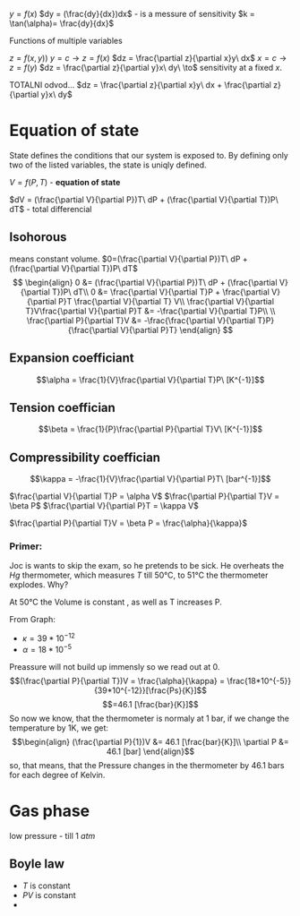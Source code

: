 $y = f(x)$
$dy = (\frac{dy}{dx})dx$ - is a messure of sensitivity
$k = \tan(\alpha)= \frac{dy}{dx}$

Functions of multiple variables

$z = f(x,y))$
$y = c \to z = f(x)$
$dz = \frac{\partial z}{\partial x}y\ dx$
$x = c \to z = f(y)$
$dz = \frac{\partial z}{\partial y}x\ dy\ \to$ sensitivity at a fixed $x$.

TOTALNI odvod...
$dz = \frac{\partial z}{\partial x}y\ dx + \frac{\partial z}{\partial y}x\ dy$


# Equation of state

State defines the conditions that our system is exposed to.
By defining only two of the listed variables, the state is uniqly defined.

$V = f(P,T)$ - **equation of state**

$dV = (\frac{\partial V}{\partial P})T\ dP + (\frac{\partial V}{\partial T})P\ dT$ - total differencial

## Isohorous
means constant volume.
$0=(\frac{\partial V}{\partial P})T\ dP + (\frac{\partial V}{\partial T})P\ dT$
$$
\begin{align}
0 &= (\frac{\partial V}{\partial P})T\ dP + (\frac{\partial V}{\partial T})P\ dT\\
0 &= \frac{\partial V}{\partial T}P + \frac{\partial V}{\partial P}T \frac{\partial V}{\partial T} V\\
\frac{\partial V}{\partial T}V\frac{\partial V}{\partial P}T &= -\frac{\partial V}{\partial T}P\\
\\
\frac{\partial P}{\partial T}V &= -\frac{\frac{\partial V}{\partial T}P}{\frac{\partial V}{\partial P}T}
\end{align}
$$


## Expansion coefficiant
$$\alpha = \frac{1}{V}\frac{\partial V}{\partial T}P\ [K^{-1}]$$
## Tension coeffician
$$\beta = \frac{1}{P}\frac{\partial P}{\partial T}V\ [K^{-1}]$$
## Compressibility coeffician
$$\kappa = -\frac{1}{V}\frac{\partial V}{\partial P}T\ [bar^{-1}]$$

$\frac{\partial V}{\partial T}P = \alpha V$
$\frac{\partial P}{\partial T}V = \beta P$
$\frac{\partial V}{\partial P}T = \kappa V$


$\frac{\partial P}{\partial T}V = \beta P = \frac{\alpha}{\kappa}$

### Primer:
Joc is wants to skip the exam, so he pretends to be sick. He overheats the $Hg$ thermometer, which measures $T$ till 50°C, to 51°C the thermometer explodes. Why?

At 50°C the Volume is constant , as well as T increases P.

From Graph:
- $\kappa=39*10^{-12}$
- $\alpha = 18*10^{-5}$

Preassure will not build up immensly so we read out at 0.
$$(\frac{\partial P}{\partial T})V = \frac{\alpha}{\kappa} = \frac{18*10^{-5}}{39*10^{-12}}[\frac{Ps}{K}]$$
$$=46.1 [\frac{bar}{K}]$$
So now we know, that the thermometer is normaly at 1 bar, if we change the temperature by 1K, we get:
$$\begin{align}
(\frac{\partial P}{1})V &= 46.1 [\frac{bar}{K}]\\
\partial P &= 46.1 [bar]
\end{align}$$
so, that means, that the Pressure changes in the thermometer by 46.1 bars for each degree of Kelvin.

# Gas phase
low pressure - till 1 $atm$

## Boyle law
- $T$ is constant
- $PV$ is constant
- 